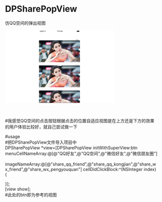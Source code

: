 # DPSharePopView
仿QQ空间的弹出视图



![image](https://github.com/dongpeng66/DPSharePopView/blob/master/example.gif)

</br>

#我感觉QQ空间的点击按钮根据点击的位置自适应视图是在上方还是下方的效果的用户体验比较好，就自己尝试做一下


#usage</br>
#把DPSharePopView文件导入项目中</br>
DPSharePopView *view=[DPSharePopView initWithSuperView:btn menuCellNameArray:@[@"QQ好友",@"QQ空间",@"微信好友",@"微信朋友圈"]       imageNameArray:@[@"share_qq_friend",@"share_qq_kongjian",@"share_wx_friend",@"share_wx_pengyouquan"] cellDidClickBlock:^(NSInteger index) {</br>
        
}];</br>
[view show];</br>
#此处的btn即为参考的视图
